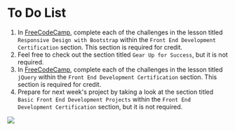 # To Do List

1. In [FreeCodeCamp](https://www.freecodecamp.com), complete each of the challenges in the lesson titled `Responsive Design with Bootstrap` within the `Front End Development Certification` section. This section is required for credit.
1. Feel free to check out the section titled `Gear Up for Success`, but it is not required.
1. In [FreeCodeCamp](https://www.freecodecamp.com), complete each of the challenges in the lesson titled `jQuery` within the `Front End Development Certification` section. This section is required for credit.
1. Prepare for next week's project by taking a look at the section titled `Basic Front End Development Projects` within the `Front End Development Certification` section, but it is not required.

![](https://cloud.githubusercontent.com/assets/16547949/18461163/239939ea-792c-11e6-8eb5-261d59a2c549.png)

